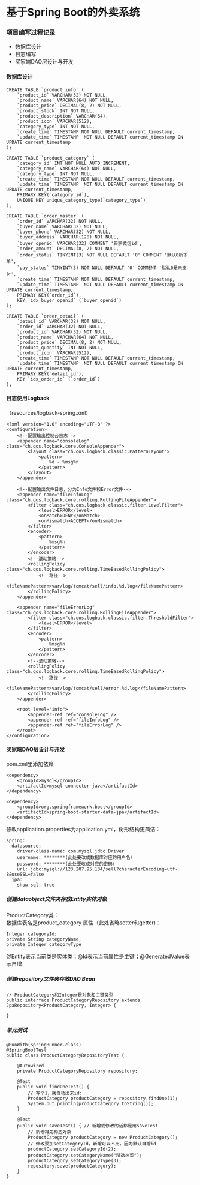 # 基于Spring Boot的外卖系统

### 项目编写过程记录

- 数据库设计
- 日志编写
- 买家端DAO层设计与开发

#### 数据库设计

    CREATE TABLE `product_info` (
        `product_id` VARCHAR(32) NOT NULL,
        `product_name` VARCHAR(64) NOT NULL,
        `product_price` DECIMAL(8, 2) NOT NULL,
        `product_stock` INT NOT NULL,
        `product_description` VARCHAR(64),
        `product_icon` VARCHAR(512),
        `category_type` INT NOT NULL,
        `create_time` TIMESTAMP NOT NULL DEFAULT current_timestamp,
        `update_time` TIMESTAMP  NOT NULL DEFAULT current_timestamp ON UPDATE current_timestamp
    );
    
    CREATE TABLE `product_category` (
        `category_id` INT NOT NULL AUTO_INCREMENT,
        `category_name` VARCHAR(64) NOT NULL,
        `category_type` INT NOT NULL,
        `create_time` TIMESTAMP NOT NULL DEFAULT current_timestamp,
        `update_time` TIMESTAMP  NOT NULL DEFAULT current_timestamp ON UPDATE current_timestamp,
        PRIMARY KEY(`category_id`),
        UNIQUE KEY unique_category_type(`category_type`)
    );
    
    CREATE TABLE `order_master` (
        `order_id` VARCHAR(32) NOT NULL,
        `buyer_name` VARCHAR(32) NOT NULL,
        `buyer_phone` VARCHAR(32) NOT NULL,
        `buyer_address` VARCHAR(128) NOT NULL,
        `buyer_openid` VARCHAR(32) COMMENT '买家微信id',
        `order_amount` DECIMAL(8, 2) NOT NULL,
        `order_status` TINYINT(3) NOT NULL DEFAULT '0' COMMENT '默认0新下单',
        `pay_status` TINYINT(3) NOT NULL DEFAULT '0' COMMENT '默认0是未支付',
        `create_time` TIMESTAMP NOT NULL DEFAULT current_timestamp,
        `update_time` TIMESTAMP  NOT NULL DEFAULT current_timestamp ON UPDATE current_timestamp,
        PRIMARY KEY(`order_id`),
        KEY `idx_buyer_openid` (`buyer_openid`)
    );
    
    CREATE TABLE `order_detail` (
        `detail_id` VARCHAR(32) NOT NULL,
        `order_id` VARCHAR(32) NOT NULL,
        `product_id` VARCHAR(32) NOT NULL,
        `product_name` VARCHAR(64) NOT NULL,
        `product_price` DECIMAL(8, 2) NOT NULL,
        `product_quantity` INT NOT NULL,
        `product_icon` VARCHAR(512),
        `create_time` TIMESTAMP NOT NULL DEFAULT current_timestamp,
        `update_time` TIMESTAMP  NOT NULL DEFAULT current_timestamp ON UPDATE current_timestamp,
        PRIMARY KEY(`detail_id`),
        KEY `idx_order_id` (`order_id`)
    );


#### 日志使用Logback
（resources/logback-spring.xml）

    <?xml version="1.0" encoding="UTF-8" ?>
    <configuration>
        <!--配置输出控制台日志-->
        <appender name="consoleLog" class="ch.qos.logback.core.ConsoleAppender">
            <layout class="ch.qos.logback.classic.PatternLayout">
                <pattern>
                    %d - %msg%n
                </pattern>
            </layout>
        </appender>
    
        <!--配置输出文件日志，分为Info文件和Error文件-->
        <appender name="fileInfoLog" class="ch.qos.logback.core.rolling.RollingFileAppender">
            <filter class="ch.qos.logback.classic.filter.LevelFilter">
                <level>ERROR</level>
                <onMatch>DENY</onMatch>
                <onMismatch>ACCEPT</onMismatch>
            </filter>
            <encoder>
                <pattern>
                    %msg%n
                </pattern>
            </encoder>
            <!--滚动策略-->
            <rollingPolicy class="ch.qos.logback.core.rolling.TimeBasedRollingPolicy">
                <!--路径-->
                <fileNamePattern>var/log/tomcat/sell/info.%d.log</fileNamePattern>
            </rollingPolicy>
        </appender>
    
        <appender name="fileErrorLog" class="ch.qos.logback.core.rolling.RollingFileAppender">
            <filter class="ch.qos.logback.classic.filter.ThresholdFilter">
                <level>ERROR</level>
            </filter>
            <encoder>
                <pattern>
                    %msg%n
                </pattern>
            </encoder>
            <!--滚动策略-->
            <rollingPolicy class="ch.qos.logback.core.rolling.TimeBasedRollingPolicy">
                <!--路径-->
                <fileNamePattern>var/log/tomcat/sell/error.%d.log</fileNamePattern>
            </rollingPolicy>
        </appender>
    
        <root level="info">
            <appender-ref ref="consoleLog" />
            <appender-ref ref="fileInfoLog" />
            <appender-ref ref="fileErrorLog" />
        </root>
    </configuration>



#### 买家端**DAO**层设计与开发

pom.xml里添加依赖

    <dependency>
        <groupId>mysql</groupId>
        <artifactId>mysql-connector-java</artifactId>
    </dependency>
    
    <dependency>
        <groupId>org.springframework.boot</groupId>
        <artifactId>spring-boot-starter-data-jpa</artifactId>
    </dependency>


修改application.properties为application.yml，树形结构更简洁：

    spring:
      datasource:
        driver-class-name: com.mysql.jdbc.Driver
        username: ********(此处要改成数据库对应的用户名）
        password: ********(此处要改成对应的密码）
        url: jdbc:mysql://123.207.95.134/sell?characterEncoding=utf-8&useSSL=false
      jpa:
        show-sql: true


##### 创建dataobject文件夹存放Entity实体对象

ProductCategory类：<br>
数据库表名是product_category
属性（此处省略setter和getter)：

    Integer categoryId; 
    private String categoryName;
    private Integer categoryType

@Entity表示当前类是实体类；@Id表示当前属性是主键；@GeneratedValue表示自增

##### 创建repository文件夹存放DAO Bean

    // ProductCategory和Integer是对象和主键类型
    public interface ProductCategoryRepository extends JpaRepository<ProductCategory, Integer> {
    
    }


##### 单元测试

    @RunWith(SpringRunner.class)
    @SpringBootTest
    public class ProductCategoryRepositoryTest {
    
        @Autowired
        private ProductCategoryRepository repository;
    
        @Test
        public void findOneTest() {
            // 写个1，就自动出来id:
            ProductCategory productCategory = repository.findOne(1);
            System.out.println(productCategory.toString());
        }
    
        @Test
        public void saveTest() { // 新增或修改的话都是用saveTest
            // 新增得先构造对象
            ProductCategory productCategory = new ProductCategory();
            // 修改要加setCategoryId，新增可以不用，因为默认自增id
            productCategory.setCategoryId(2);
            productCategory.setCategoryName("精选热菜");
            productCategory.setCategoryType(3);
            repository.save(productCategory);
        }
    }